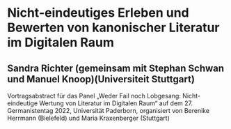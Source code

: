 # Nicht-eindeutiges Erleben und Bewerten von kanonischer Literatur im Digitalen Raum

## Sandra Richter (gemeinsam mit Stephan Schwan und Manuel Knoop)(Universiteit Stuttgart)

Vortragsabstract für das Panel „Weder Fail noch Lobgesang: Nicht-eindeutige Wertung von Literatur im Digitalen Raum“ auf dem 27. Germanistentag 2022, Universität Paderborn, organisiert von Berenike Herrmann (Bielefeld) und Maria Kraxenberger (Stuttgart)
